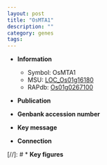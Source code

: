 ```yaml
---
layout: post
title: "OsMTA1"
description: ""
category: genes
tags: 
---
```


* **Information**  
    + Symbol: OsMTA1  
    + MSU: [LOC_Os01g16180](http://rice.uga.edu/cgi-bin/ORF_infopage.cgi?orf=LOC_Os01g16180)  
    + RAPdb: [Os01g0267100](http://rapdb.dna.affrc.go.jp/viewer/gbrowse_details/irgsp1?name=Os01g0267100)  

* **Publication**  

* **Genbank accession number**  

* **Key message**  

* **Connection**  

[//]: # * **Key figures**  


